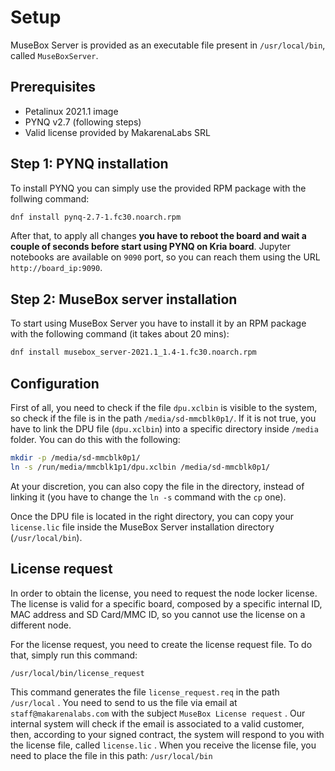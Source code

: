# Setup

MuseBox Server is provided as an executable file present in `/usr/local/bin`, called `MuseBoxServer`.

## Prerequisites
 - Petalinux 2021.1 image
 - PYNQ v2.7 (following steps)
 - Valid license provided by MakarenaLabs SRL


## Step 1: PYNQ installation

To install PYNQ you can simply use the provided RPM package with the follwing command:
```bash
dnf install pynq-2.7-1.fc30.noarch.rpm
```

After that, to apply all changes **you have to reboot the board and wait a couple of seconds before start using PYNQ on Kria board**. Jupyter notebooks are available on `9090` port, so you can reach them using the URL `http://board_ip:9090`.

## Step 2: MuseBox server installation

To start using MuseBox Server you have to install it by an RPM package with the following command (it takes about 20 mins):
```bash
dnf install musebox_server-2021.1_1.4-1.fc30.noarch.rpm
```

## Configuration

First of all, you need to check if the file `dpu.xclbin` is visible to the system, so check if the file is in the path 	`/media/sd-mmcblk0p1/`. If it is not true, you have to link the DPU file (`dpu.xclbin`) into a specific directory inside `/media` folder. You can do this with the following:
```bash
mkdir -p /media/sd-mmcblk0p1/
ln -s /run/media/mmcblk1p1/dpu.xclbin /media/sd-mmcblk0p1/
```
At your discretion, you can also copy the file in the directory, instead of linking it (you have to change the `ln -s` command with the `cp` one).

Once the DPU file is located in the right directory, you can copy your `license.lic` file inside the MuseBox Server installation directory (`/usr/local/bin`).

## License request

In order to obtain the license, you need to request the node locker license. The license is valid for a specific board, composed by a specific internal ID, MAC address and SD Card/MMC ID, so you cannot use the license on a different node. 

For the license request, you need to create the license request file. To do that, simply run this command:

`/usr/local/bin/license_request`

This command generates the file `license_request.req` in the path `/usr/local` . You need to send to us the file via email at `staff@makarenalabs.com` with the subject `MuseBox License request` .
Our internal system will check if the email is associated to a valid customer, then, according to your signed contract, the system will respond to you with the license file, called `license.lic` .
When you receive the license file, you need to place the file in this path:
`/usr/local/bin`
